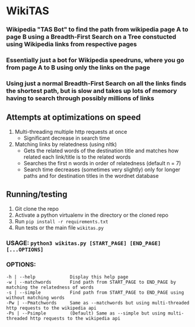 # WikiTAS
### Wikipedia "TAS Bot" to find the path from wikipedia page A to page B using a Breadth-First Search on a Tree constucted using Wikipedia links from respective pages
### Essentially just a bot for Wikipedia speedruns, where you go from page A to B using only the links on the page
### Using just a normal Breadth-First Search on all the links finds the shortest path, but is slow and takes up lots of memory having to search through possibly millions of links

## Attempts at optimizations on speed
1. Multi-threading multiple http requests at once
    - Significant decrease in search time
2. Matching links by relatedness (using nltk)
    - Gets the related words of the destination title and matches how related each link/title is to the related words
    - Searches the first n words in order of relatedness (default n = 7)
    - Search time decreases (sometimes very slightly) only for longer paths and for destination titles in the wordnet database

## Running/testing
1. Git clone the repo
2. Activate a python virtualenv in the directory or the cloned repo
3. Run `pip install -r requirements.txt`
4. Run tests or the main file `wikitas.py`
### USAGE: `python3 wikitas.py [START_PAGE] [END_PAGE] [...OPTIONS]`
### OPTIONS:
    -h | --help             Display this help page
    -w | --matchwords       Find path from START_PAGE to END_PAGE by matching the relatedness of words
    -s | --simple           Find path from START_PAGE to END_PAGE using without matching words
    -Pw | --Pmatchwords     Same as --matchwords but using multi-threaded http requests to the wikipedia api
    -Ps | --Psimple         (Default) Same as --simple but using multi-threaded http requests to the wikipedia api
